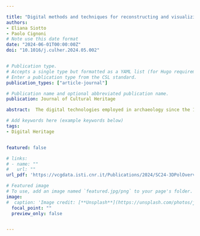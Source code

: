```yaml
---

title: "Digital methods and techniques for reconstructing and visualizing ancient 3D polychromy – An overview"
authors:
- Eliana Siotto
- Paolo Cignoni
# Note use this date format
date: "2024-06-01T00:00:00Z"
doi: "10.1016/j.culher.2024.05.002"


# Publication type.
# Accepts a single type but formatted as a YAML list (for Hugo requirements).
# Enter a publication type from the CSL standard.
publication_types: ["article-journal"]

# Publication name and optional abbreviated publication name.
publication: Journal of Cultural Heritage

abstract:  The digital technologies employed in archaeology since the 1990s have progressively and experimentally been utilized over the last two decades to document and re-present the ancient polychromy of Greek and Roman marble artworks. Given that this remains a developing field of investigation and application, this study offers, for the first time, a systematic review of the endeavours undertaken thus far in implementing information technology for the documentation, analysis, reconstruction, visualization, and presentation of ancient polychromy. This overview is supported by a literature review and existing implementations, organized into methods and techniques employed for 3D colour preservation, analysis, and reconstruction, as well as those used for the visualization and dissemination of findings. The goal is to identify gaps and provide intriguing insights for future research concerning the use of digital technologies as an essential tool in the stages of documenting and disseminating ancient polychromy in architecture and archaeological artefacts. This, in turn, aims to encourage data sharing, contribute to the dissemination of science-based knowledge and resolve substantial barriers associated with the long-term retention of digital data.

# Add keywords here (example keywords below)
tags:
- Digital Heritage 


featured: false

# links:
# - name: ""
#   url: ""
url_pdf: 'https://vcgdata.isti.cnr.it/Publications/2024/SC24-3DPolOverview/paper.pdf'

# Featured image
# To use, add an image named `featured.jpg/png` to your page's folder. 
image:
#  caption: 'Image credit: [**Unsplash**](https://unsplash.com/photos/jdD8gXaTZsc)'
  focal_point: ""
  preview_only: false


---
```

